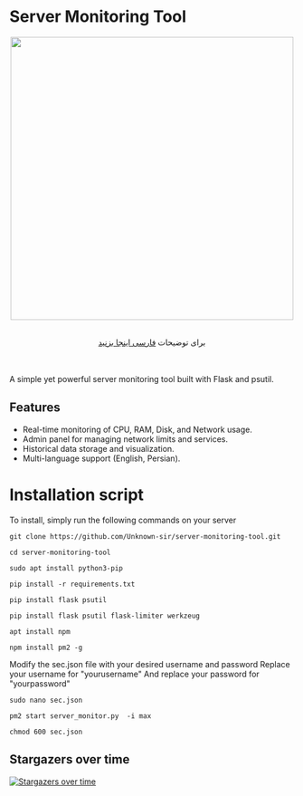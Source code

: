 # Server Monitoring Tool
<div align="center"><img src="https://uploadkon.ir/uploads/c83d11_25Screenshot-7.jpg" width="500"></div>
<div align="center"><br>

برای توضیحات <a href="https://github.com/Unknown-sir/server-monitoring-tool/blob/main/README-fa.md"> فارسی اینجا بزنید </a>
</div>
<br><br>
A simple yet powerful server monitoring tool built with Flask and psutil.

## Features
- Real-time monitoring of CPU, RAM, Disk, and Network usage.
- Admin panel for managing network limits and services.
- Historical data storage and visualization.
- Multi-language support (English, Persian).

# Installation script
To install, simply run the following commands on your server

```
git clone https://github.com/Unknown-sir/server-monitoring-tool.git
```
```
cd server-monitoring-tool
```
```
sudo apt install python3-pip
```
```
pip install -r requirements.txt
```
```
pip install flask psutil
```
```
pip install flask psutil flask-limiter werkzeug
```
```
apt install npm
```
```
npm install pm2 -g
```
Modify the sec.json file with your desired username and password
Replace your username for "yourusername"
And replace your password for "yourpassword"
```
sudo nano sec.json
```
```
pm2 start server_monitor.py  -i max
```
```
chmod 600 sec.json
```
## Stargazers over time
[![Stargazers over time](https://starchart.cc/Unknown-sir/server-monitoring-tool.svg?variant=adaptive)](https://starchart.cc/Unknown-sir/server-monitoring-tool)
